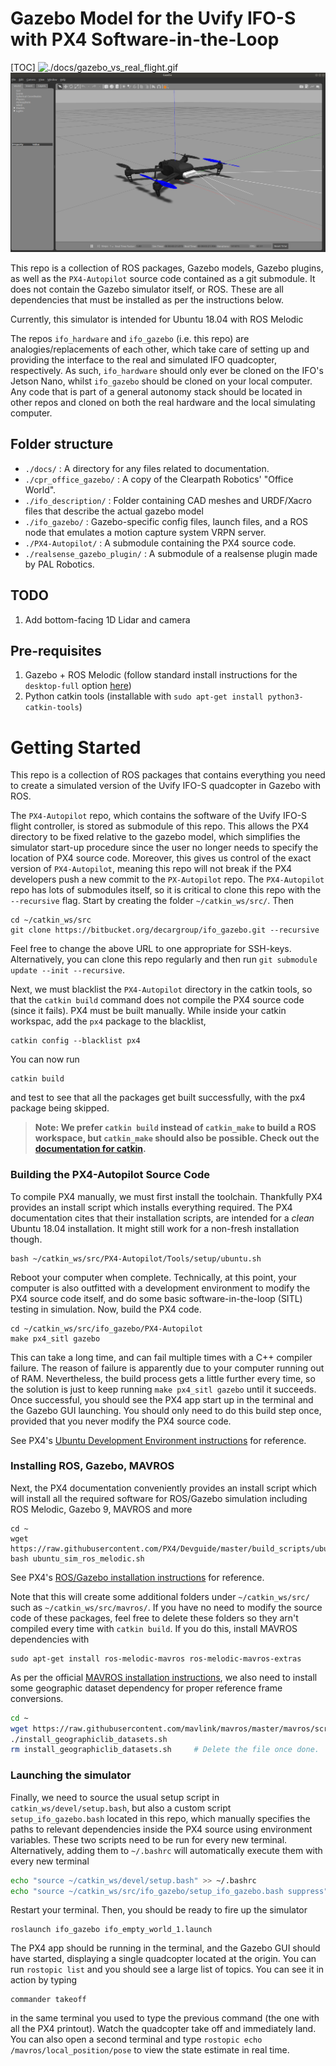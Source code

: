 # Gazebo Model for the Uvify IFO-S with PX4 Software-in-the-Loop
[TOC] 
![./docs/gazebo_vs_real_flight.gif](./docs/gazebo_vs_real_flight.gif) 
![./docs/ifo_visual.png](./docs/ifo_visual.png) 

This repo is a collection of ROS packages, Gazebo models, Gazebo plugins, as well as the `PX4-Autopilot` source code contained as a git submodule. It does not contain the Gazebo simulator itself, or ROS. These are all dependencies that must be installed as per the instructions below.

Currently, this simulator is intended for Ubuntu 18.04 with ROS Melodic

The repos `ifo_hardware` and `ifo_gazebo` (i.e. this repo) are analogies/replacements of each other, which take care of setting up and providing the interface to the real and simulated IFO quadcopter, respectively. As such, `ifo_hardware` should only ever be cloned on the IFO's Jetson Nano, whilst `ifo_gazebo` should be cloned on your local computer. Any code that is part of a general autonomy stack should be located in other repos and cloned on both the real hardware and the local simulating computer.



## Folder structure

- `./docs/` : A directory for any files related to documentation.
- `./cpr_office_gazebo/` : A copy of the Clearpath Robotics' "Office World".
- `./ifo_description/` : Folder containing CAD meshes and URDF/Xacro files that describe the actual gazebo model
- `./ifo_gazebo/` : Gazebo-specific config files, launch files, and a ROS node that emulates a motion capture system VRPN server.
- `./PX4-Autopilot/` : A submodule containing the PX4 source code.
- `./realsense_gazebo_plugin/` : A submodule of a realsense plugin made by PAL Robotics.

## TODO
1. Add bottom-facing 1D Lidar and camera

## Pre-requisites

1. Gazebo + ROS Melodic (follow standard install instructions for the `desktop-full` option [here](http://wiki.ros.org/melodic/Installation/Ubuntu))
2. Python catkin tools (installable with `sudo apt-get install python3-catkin-tools`)

# Getting Started
This repo is a collection of ROS packages that contains everything you need to create a simulated version of the Uvify IFO-S quadcopter in Gazebo with ROS. 

The `PX4-Autopilot` repo, which contains the software of the Uvify IFO-S flight controller, is stored as submodule of this repo. This allows the PX4 directory to be fixed relative to the gazebo model, which simplifies the simulator start-up procedure since the user no longer needs to specify the location of PX4 source code. Moreover, this gives us control of the exact version of `PX4-Autopilot`, meaning this repo will not break if the PX4 developers push a new commit to the `PX-Autopilot` repo. The `PX4-Autopilot` repo has lots of submodules itself, so it is critical to clone this repo with the `--recursive` flag. Start by creating the folder `~/catkin_ws/src/`. Then

    cd ~/catkin_ws/src
    git clone https://bitbucket.org/decargroup/ifo_gazebo.git --recursive

Feel free to change the above URL to one appropriate for SSH-keys. Alternatively, you can clone this repo regularly and then run `git submodule update --init --recursive`. 

Next, we must blacklist the `PX4-Autopilot` directory in the catkin tools, so that the `catkin build` command does not compile the PX4 source code (since it fails). PX4 must be built manually. While inside your catkin workspac, add the `px4` package to the blacklist,

    catkin config --blacklist px4

You can now run 

    catkin build

and test to see that all the packages get built successfully, with the px4 package being skipped. 

>**Note:  We prefer `catkin build` instead of `catkin_make` to build a ROS workspace, but `catkin_make` should also be possible. Check out the [documentation for catkin](https://catkin-tools.readthedocs.io/en/latest/verbs/catkin_build.html).**

### Building the PX4-Autopilot Source Code
To compile PX4 manually, we must first install the toolchain. Thankfully PX4 provides an install script which installs everything required. The PX4 documentation cites that their installation scripts, are intended for a _clean_ Ubuntu 18.04 installation. It might still work for a non-fresh installation though. 

    bash ~/catkin_ws/src/PX4-Autopilot/Tools/setup/ubuntu.sh

Reboot your computer when complete. Technically, at this point, your computer is also outfitted with a development environment to modify the PX4 source code itself, and do some basic software-in-the-loop (SITL) testing in simulation.  Now, build the PX4 code. 

    cd ~/catkin_ws/src/ifo_gazebo/PX4-Autopilot
    make px4_sitl gazebo

This can take a long time, and can fail multiple times with a C++ compiler failure. The reason of failure is apparently due to your computer running out of RAM. Nevertheless, the build process gets a little further every time, so the solution is just to keep running `make px4_sitl gazebo` until it succeeds. Once successful, you should see the PX4 app start up in the terminal and the Gazebo GUI launching. You should only need to do this build step once, provided that you never modify the PX4 source code.

See PX4's [Ubuntu Development Environment instructions](https://docs.px4.io/master/en/dev_setup/dev_env_linux_ubuntu.html) for reference.

### Installing ROS, Gazebo, MAVROS
 Next, the PX4 documentation conveniently provides an install script which will install all the required software for ROS/Gazebo simulation including ROS Melodic, Gazebo 9, MAVROS and more

    cd ~
    wget https://raw.githubusercontent.com/PX4/Devguide/master/build_scripts/ubuntu_sim_ros_melodic.sh
    bash ubuntu_sim_ros_melodic.sh

See PX4's [ROS/Gazebo installation instructions](https://docs.px4.io/master/en/dev_setup/dev_env_linux_ubuntu.html#rosgazebo) for reference.

Note that this will create some additional folders under `~/catkin_ws/src/` such as `~/catkin_ws/src/mavros/`. If you have no need to modify the source code of these packages, feel free to delete these folders so they arn't compiled every time with `catkin build`. If you do this, install MAVROS dependencies with

    sudo apt-get install ros-melodic-mavros ros-melodic-mavros-extras

As per the official [MAVROS installation instructions](https://github.com/mavlink/mavros/tree/master/mavros#installation), we also need to install some geographic dataset dependency for proper reference frame conversions.

``` bash
cd ~
wget https://raw.githubusercontent.com/mavlink/mavros/master/mavros/scripts/install_geographiclib_datasets.sh
./install_geographiclib_datasets.sh
rm install_geographiclib_datasets.sh     # Delete the file once done.
```

### Launching the simulator
Finally, we need to source the usual setup script in `catkin_ws/devel/setup.bash`, but also a custom script `setup_ifo_gazebo.bash` located in this repo, which manually specifies the paths to relevant dependencies inside the PX4 source using environment variables. These two scripts need to be run for every new terminal. Alternatively, adding them to `~/.bashrc` will automatically execute them with every new terminal

``` bash
echo "source ~/catkin_ws/devel/setup.bash" >> ~/.bashrc
echo "source ~/catkin_ws/src/ifo_gazebo/setup_ifo_gazebo.bash suppress" >> ~/.bashrc
```
Restart your terminal. Then, you should be ready to fire up the simulator

    roslaunch ifo_gazebo ifo_empty_world_1.launch

The PX4 app should be running in the terminal, and the Gazebo GUI should have started, displaying a single quadcopter located at the origin. You can run `rostopic list` and you should see a large list of topics. You can see it in action by typing

    commander takeoff
    
in the same terminal you used to type the previous command (the one with all the PX4 printout). Watch the quadcopter take off and immediately land. You can also open a second terminal and type `rostopic echo /mavros/local_position/pose` to view the state estimate in real time.
